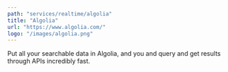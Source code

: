 ```yaml
---
path: "services/realtime/algolia"
title: "Algolia"
url: "https://www.algolia.com/"
logo: "/images/algolia.png"
---
```


Put all your searchable data in Algolia, and you and query and get results through APIs incredibly fast.
